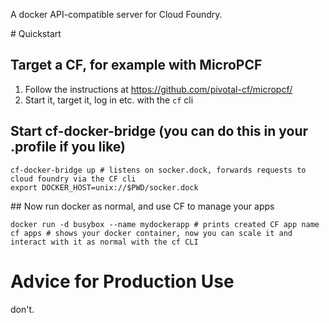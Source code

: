 A docker API-compatible server for Cloud Foundry.

# Quickstart

## Target a CF, for example with MicroPCF

1. Follow the instructions at https://github.com/pivotal-cf/micropcf/
1. Start it, target it, log in etc. with the `cf` cli

## Start cf-docker-bridge (you can do this in your .profile if you like)

~~~~
cf-docker-bridge up # listens on socker.dock, forwards requests to cloud foundry via the CF cli
export DOCKER_HOST=unix://$PWD/socker.dock
~~~~

## Now run docker as normal, and use CF to manage your apps

~~~~
docker run -d busybox --name mydockerapp # prints created CF app name
cf apps # shows your docker container, now you can scale it and interact with it as normal with the cf CLI
~~~~

# Advice for Production Use

don't.
